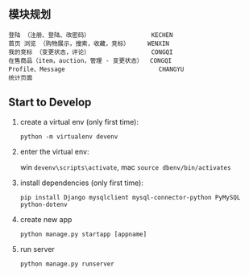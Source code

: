 ## 模块规划

```
登陆 （注册、登陆、改密码）                 KECHEN
首页 浏览 （购物展示，搜索，收藏，竞标）     WENXIN
我的竞标 （变更状态，评论）                 CONGQI
在售商品（item，auction，管理 - 变更状态）  CONGQI
Profile、Message                          CHANGYU
统计页面
```

## Start to Develop

1. create a virtual env (only first time):
    
    `python -m virtualenv devenv`

2. enter the virtual env: 

    win `devenv\scripts\activate`, mac `source dbenv/bin/activates`

3. install dependencies (only first time):

    `pip install Django mysqlclient mysql-connector-python PyMySQL python-dotenv`

4. create new app

    `python manage.py startapp [appname]`

5. run server

    `python manage.py runserver`